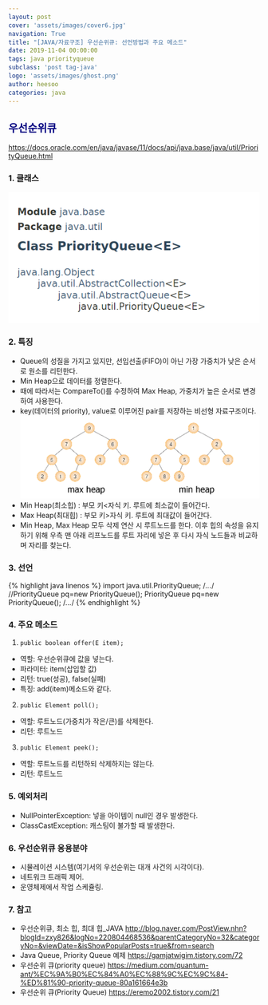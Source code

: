 ```yaml
---
layout: post
cover: 'assets/images/cover6.jpg'
navigation: True
title: "[JAVA/자료구조] 우선순위큐: 선언방법과 주요 메소드"
date: 2019-11-04 00:00:00
tags: java priorityqueue
subclass: 'post tag-java'
logo: 'assets/images/ghost.png'
author: heesoo
categories: java
---
```

## <span style="color:navy">우선순위큐</span>
<https://docs.oracle.com/en/java/javase/11/docs/api/java.base/java/util/PriorityQueue.html>

### 1. 클래스
![구조](./assets/images/191104_2.PNG)


### 2. 특징
- Queue의 성질을 가지고 있지만, 선입선출(FIFO)이 아닌 가장 가중치가 낮은 순서로 원소를 리턴한다.
- Min Heap으로 데이터를 정렬한다.
- 때에 따라서는 CompareTo()를 수정하여 Max Heap, 가중치가 높은 순서로 변경하여 사용한다.
- key(데이터의 priority), value로 이루어진 pair를 저장하는 비선형 자료구조이다.
![우선순위큐](./assets/images/191104_3.png)
- Min Heap(최소힙)
: 부모 키<자식 키. 루트에 최소값이 들어간다.
- Max Heap(최대힙)
: 부모 키>자식 키. 루트에 최대값이 들어간다.
- Min Heap, Max Heap 모두 삭제 연산 시 루트노드를 한다. 이후 힙의 속성을 유지하기 위해 우측 맨 아래 리프노드를 루트 자리에 넣은 후 다시 자식 노드들과 비교하며 자리를 찾는다.


### 3. 선언
{% highlight java linenos %}
import java.util.PriorityQueue;
/*...*/
//PriorityQueue<E> pq=new PriorityQueue<E>();
PriorityQueue<Integer> pq=new PriorityQueue<Integer>();
/*...*/
{% endhighlight %}


### 4. 주요 메소드
1. `public boolean offer(E item);`
- 역할: 우선순위큐에 값을 넣는다.
- 파라미터: item(삽입할 값)
- 리턴: true(성공), false(실패)
- 특징: add(item)메소드와 같다.

2. `public Element poll();`
- 역할: 루트노드(가중치가 작은/큰)를 삭제한다.
- 리턴: 루트노드

3. `public Element peek();`
- 역할: 루트노드를 리턴하되 삭제하지는 않는다.
- 리턴: 루트노드


### 5. 예외처리
- NullPointerException: 넣을 아이템이 null인 경우 발생한다.
- ClassCastException: 캐스팅이 불가할 때 발생한다.



### 6. 우선순위큐 응용분야
 - 시뮬레이션 시스템(여기서의 우선순위는 대개 사건의 시각이다).
 - 네트워크 트래픽 제어.
 - 운영체제에서 작업 스케쥴링.



### 7. 참고
- 우선순위큐, 최소 힙, 최대 힙_JAVA <http://blog.naver.com/PostView.nhn?blogId=zxy826&logNo=220804468536&parentCategoryNo=32&categoryNo=&viewDate=&isShowPopularPosts=true&from=search>
- Java Queue, Priority Queue 예제 <https://gamjatwigim.tistory.com/72>
- 우선순위 큐(priority queue) <https://medium.com/quantum-ant/%EC%9A%B0%EC%84%A0%EC%88%9C%EC%9C%84-%ED%81%90-priority-queue-80a161664e3b>
- 우선순위 큐(Priority Queue) <https://eremo2002.tistory.com/21>
